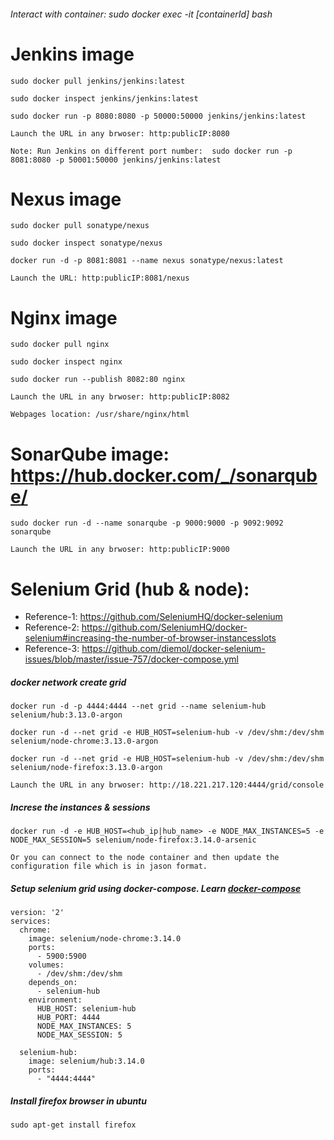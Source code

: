 ###### Interact with container: sudo docker exec -it [containerId] bash

# Jenkins image

    sudo docker pull jenkins/jenkins:latest

    sudo docker inspect jenkins/jenkins:latest

    sudo docker run -p 8080:8080 -p 50000:50000 jenkins/jenkins:latest
    
    Launch the URL in any brwoser: http:publicIP:8080

    Note: Run Jenkins on different port number:  sudo docker run -p 8081:8080 -p 50001:50000 jenkins/jenkins:latest

# Nexus image

    sudo docker pull sonatype/nexus

    sudo docker inspect sonatype/nexus
  
    docker run -d -p 8081:8081 --name nexus sonatype/nexus:latest

    Launch the URL: http:publicIP:8081/nexus
    
# Nginx image

    sudo docker pull nginx
    
    sudo docker inspect nginx
    
    sudo docker run --publish 8082:80 nginx
    
    Launch the URL in any brwoser: http:publicIP:8082
    
    Webpages location: /usr/share/nginx/html
    
# SonarQube image: https://hub.docker.com/_/sonarqube/

    sudo docker run -d --name sonarqube -p 9000:9000 -p 9092:9092 sonarqube
    
    Launch the URL in any brwoser: http:publicIP:9000

# Selenium Grid (hub & node): 

* Reference-1: https://github.com/SeleniumHQ/docker-selenium
* Reference-2: https://github.com/SeleniumHQ/docker-selenium#increasing-the-number-of-browser-instancesslots
* Reference-3: https://github.com/diemol/docker-selenium-issues/blob/master/issue-757/docker-compose.yml


##### docker network create grid
    
    docker run -d -p 4444:4444 --net grid --name selenium-hub selenium/hub:3.13.0-argon
    
    docker run -d --net grid -e HUB_HOST=selenium-hub -v /dev/shm:/dev/shm selenium/node-chrome:3.13.0-argon
    
    docker run -d --net grid -e HUB_HOST=selenium-hub -v /dev/shm:/dev/shm selenium/node-firefox:3.13.0-argon

    Launch the URL in any brwoser: http://18.221.217.120:4444/grid/console

##### Increse the instances & sessions

    docker run -d -e HUB_HOST=<hub_ip|hub_name> -e NODE_MAX_INSTANCES=5 -e NODE_MAX_SESSION=5 selenium/node-firefox:3.14.0-arsenic

    Or you can connect to the node container and then update the configuration file which is in jason format.
    
##### Setup selenium grid using docker-compose. Learn [docker-compose](https://github.com/DevOpsBasicSetup/Phase-2/tree/master/Docker/DockerCompose)

    version: '2'
    services:
      chrome:
        image: selenium/node-chrome:3.14.0
        ports:
          - 5900:5900
        volumes:
          - /dev/shm:/dev/shm
        depends_on:
          - selenium-hub
        environment:
          HUB_HOST: selenium-hub
          HUB_PORT: 4444
          NODE_MAX_INSTANCES: 5
          NODE_MAX_SESSION: 5

      selenium-hub:
        image: selenium/hub:3.14.0
        ports:
          - "4444:4444"


##### Install firefox browser in ubuntu
   
    sudo apt-get install firefox
